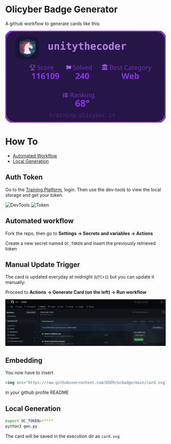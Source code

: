 # Olicyber Badge Generator

A github workflow to generate cards like this:

![My Card](./card.svg)

# How To
- [Automated Workflow](#automated-workflow)
- [Local Generation](#local-generation)

## Auth Token
Go to the [Training Platform](training.olicyber.it), login. Then use the dev-tools to view the local storage and get your token.

![DevTools](https://raw.githubusercontent.com/utcq/oca/refs/heads/main/assets/devtools.png)
![Token](https://raw.githubusercontent.com/utcq/oca/refs/heads/main/assets/token.png)

## Automated workflow
Fork the repo, then go to **Settings -> Secrets and variables -> Actions**

Create a new secret named `OC_TOKEN` and insert the previously retrieved token

## Manual Update Trigger
The card is updated everyday at midnight (`UTC+1`) but you can update it manually:

Proceed to **Actions -> Generate Card (on the left) -> Run workflow**

![Screen](data/actions.png)

## Embedding
You now have to insert
```html
<img src="https://raw.githubusercontent.com/USER/ocbadge/main/card.svg"/>
```
in your github profile README

## Local Generation
```sh
export OC_TOKEN=*****
python3 gen.py
```
The card will be saved in the execution dir as `card.svg`
